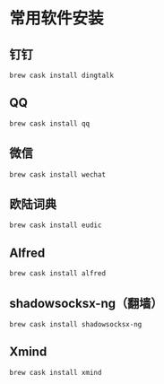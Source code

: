 # 常用软件安装

## 钉钉

`brew cask install dingtalk`

## QQ

`brew cask install qq`

## 微信

`brew cask install wechat`

## 欧陆词典

`brew cask install eudic`

## Alfred

`brew cask install alfred`

## shadowsocksx-ng（翻墙）

`brew cask install shadowsocksx-ng`

## Xmind

`brew cask install xmind`
